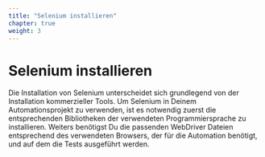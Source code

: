 ```yaml
---
title: "Selenium installieren"
chapter: true
weight: 3
---
```


# Selenium installieren

Die Installation von Selenium unterscheidet sich grundlegend von 
der Installation kommerzieller Tools. Um Selenium in Deinem Automationsprojekt
zu verwenden, ist es notwendig zuerst die entsprechenden Bibliotheken der 
verwendeten Programmiersprache zu installieren. Weiters benötigst Du die passenden
WebDriver Dateien entsprechend des verwendeten Browsers, der für die Automation 
benötigt, und auf dem die Tests ausgeführt werden.   